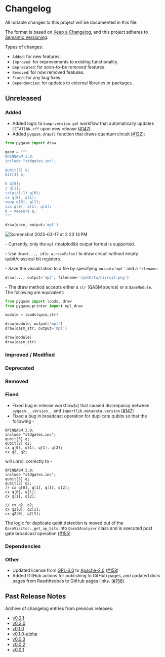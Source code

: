 # Changelog

All notable changes to this project will be documented in this file.

The format is based on [Keep a Changelog](https://keepachangelog.com/en/1.1.0/), and this project adheres to [Semantic Versioning](https://semver.org/spec/v2.0.0.html).

Types of changes:
- `Added`: for new features.
- `Improved`: for improvements to existing functionality.
- `Deprecated`: for soon-to-be removed features.
- `Removed`: for now removed features.
- `Fixed`: for any bug fixes.
- `Dependencies`: for updates to external libraries or packages.

## Unreleased

### Added
- Added logic to `bump-version.yml` workflow that automatically updates `CITATION.cff` upon new release ([#147](https://github.com/qBraid/pyqasm/pull/147))
- Added `pyqasm.draw()` function that draws quantum circuit ([#122](https://github.com/qBraid/pyqasm/pull/122)):

```python
from pyqasm import draw

qasm = """
OPENQASM 3.0;
include "stdgates.inc";

qubit[3] q;
bit[3] b;

h q[0];
z q[1];
rz(pi/1.1) q[0];
cx q[0], q[1];
swap q[0], q[1];
ccx q[0], q[1], q[2];
b = measure q;
"""

draw(qasm, output='mpl')
```

![Screenshot 2025-03-17 at 2 23 14 PM](https://github.com/user-attachments/assets/9f7cdf35-997e-4858-8f79-016b449c68a4)

\- Currently, only the `mpl` (matplotlib) output format is supported.

\- Use `draw(..., idle_wires=False)` to draw circuit without empty qubit/classical bit registers.

\- Save the visualization to a file by specifying `output='mpl'` and a `filename`:
  ```python
  draw(..., output='mpl', filename='/path/to/circuit.png')
  ```

\- The draw method accepts either a `str` (QASM source) or a `QasmModule`. The following are equivalent:

```python
from pyqasm import loads, draw
from pyqasm.printer import mpl_draw

module = loads(qasm_str)

draw(module, output='mpl')
draw(qasm_str, output='mpl')

draw(module)
draw(qasm_str)
```

### Improved / Modified

### Deprecated

### Removed

### Fixed
- Fixed bug in release workflow(s) that caused discrepancy between `pyqasm.__version__` and `importlib.metadata.version` ([#147](https://github.com/qBraid/pyqasm/pull/147))
- Fixed a bug in broadcast operation for duplicate qubits so that the following  - 

```qasm
OPENQASM 3.0;
include "stdgates.inc";
qubit[3] q;
qubit[2] q2;
cx q[0], q[1], q[1], q[2];
cx q2, q2;
```

will unroll correctly to - 

```qasm
OPENQASM 3.0;
include "stdgates.inc";
qubit[3] q;
qubit[2] q2;
// cx q[0], q[1], q[1], q[2];
cx q[0], q[1];
cx q[1], q[2];

// cx q2, q2;
cx q2[0], q2[1];
cx q2[0], q2[1];
```

The logic for duplicate qubit detection is moved out of the `QasmVisitor._get_op_bits` into `Qasm3Analyzer` class and is executed post gate broadcast operation ([#155](https://github.com/qBraid/pyqasm/pull/155)).

### Dependencies

### Other
- Updated license from [GPL-3.0](https://www.gnu.org/licenses/gpl-3.0.html) to [Apache-2.0](https://www.apache.org/licenses/LICENSE-2.0) ([#158](https://github.com/qBraid/pyqasm/pull/158))
- Added GitHub actions for publishing to GitHub pages, and updated docs pages from Readthedocs to GitHub pages links. ([#158](https://github.com/qBraid/pyqasm/pull/158))

## Past Release Notes

Archive of changelog entries from previous releases:

- [v0.2.1](https://github.com/qBraid/pyqasm/releases/tag/v0.2.1)
- [v0.2.0](https://github.com/qBraid/pyqasm/releases/tag/v0.2.0)
- [v0.1.0](https://github.com/qBraid/pyqasm/releases/tag/v0.1.0)
- [v0.1.0-alpha](https://github.com/qBraid/pyqasm/releases/tag/v0.1.0-alpha)
- [v0.0.3](https://github.com/qBraid/pyqasm/releases/tag/v0.0.3)
- [v0.0.2](https://github.com/qBraid/pyqasm/releases/tag/v0.0.2)
- [v0.0.1](https://github.com/qBraid/pyqasm/releases/tag/v0.0.1)
